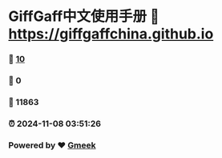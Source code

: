 # GiffGaff中文使用手册 :link: https://giffgaffchina.github.io 
### :page_facing_up: [10](https://giffgaffchina.github.io/tag.html) 
### :speech_balloon: 0 
### :hibiscus: 11863 
### :alarm_clock: 2024-11-08 03:51:26 
### Powered by :heart: [Gmeek](https://github.com/Meekdai/Gmeek)

